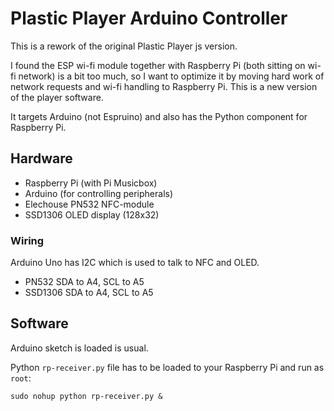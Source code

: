 # Plastic Player Arduino Controller

This is a rework of the original Plastic Player js version.

I found the ESP wi-fi module together with Raspberry Pi 
(both sitting on wi-fi network) is a bit too much,
so I want to optimize it by moving hard work of network
requests and wi-fi handling to Raspberry Pi.
This is a new version of the player software.

It targets Arduino (not Espruino) and also has the Python component for Raspberry Pi.

## Hardware

- Raspberry Pi (with Pi Musicbox)
- Arduino (for controlling peripherals)
- Elechouse PN532 NFC-module
- SSD1306 OLED display (128x32)

### Wiring

Arduino Uno has I2C which is used to talk to NFC and OLED.

- PN532 SDA to A4, SCL to A5
- SSD1306 SDA to A4, SCL to A5

## Software

Arduino sketch is loaded is usual.

Python `rp-receiver.py` file has to be loaded to your Raspberry Pi and run as `root`:

```
sudo nohup python rp-receiver.py &
```
